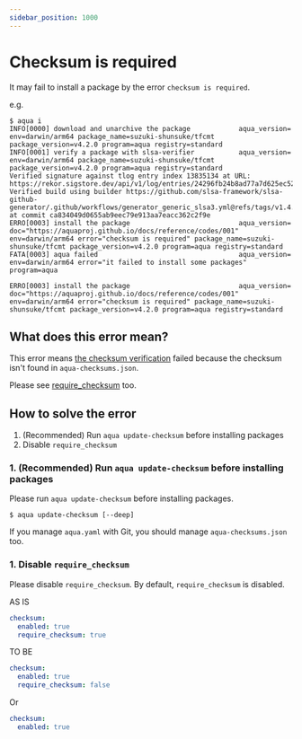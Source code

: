 ```yaml
---
sidebar_position: 1000
---
```


# Checksum is required

It may fail to install a package by the error `checksum is required`.

e.g.

```console
$ aqua i
INFO[0000] download and unarchive the package            aqua_version= env=darwin/arm64 package_name=suzuki-shunsuke/tfcmt package_version=v4.2.0 program=aqua registry=standard
INFO[0001] verify a package with slsa-verifier           aqua_version= env=darwin/arm64 package_name=suzuki-shunsuke/tfcmt package_version=v4.2.0 program=aqua registry=standard
Verified signature against tlog entry index 13835134 at URL: https://rekor.sigstore.dev/api/v1/log/entries/24296fb24b8ad77a7d625ec52396e301e690c4fd94978ae963617158bef01761e51e4c1bc74c17e5
Verified build using builder https://github.com/slsa-framework/slsa-github-generator/.github/workflows/generator_generic_slsa3.yml@refs/tags/v1.4.0 at commit ca834049d0655ab9eec79e913aa7eacc362c2f9e
ERRO[0003] install the package                           aqua_version= doc="https://aquaproj.github.io/docs/reference/codes/001" env=darwin/arm64 error="checksum is required" package_name=suzuki-shunsuke/tfcmt package_version=v4.2.0 program=aqua registry=standard
FATA[0003] aqua failed                                   aqua_version= env=darwin/arm64 error="it failed to install some packages" program=aqua
```

```
ERRO[0003] install the package                           aqua_version= doc="https://aquaproj.github.io/docs/reference/codes/001" env=darwin/arm64 error="checksum is required" package_name=suzuki-shunsuke/tfcmt package_version=v4.2.0 program=aqua registry=standard
```

## What does this error mean?

This error means [the checksum verification](/docs/reference/checksum) failed because the checksum isn't found in `aqua-checksums.json`.

Please see [require_checksum](/docs/reference/checksum#require_checksum) too.

## How to solve the error

1. (Recommended) Run `aqua update-checksum` before installing packages
1. Disable `require_checksum`

### 1. (Recommended) Run `aqua update-checksum` before installing packages

Please run `aqua update-checksum` before installing packages.

```console
$ aqua update-checksum [--deep]
```

If you manage `aqua.yaml` with Git, you should manage `aqua-checksums.json` too.

### 1. Disable `require_checksum`

Please disable `require_checksum`. By default, `require_checksum` is disabled.

AS IS

```yaml
checksum:
  enabled: true
  require_checksum: true
```

TO BE

```yaml
checksum:
  enabled: true
  require_checksum: false
```

Or

```yaml
checksum:
  enabled: true
```
